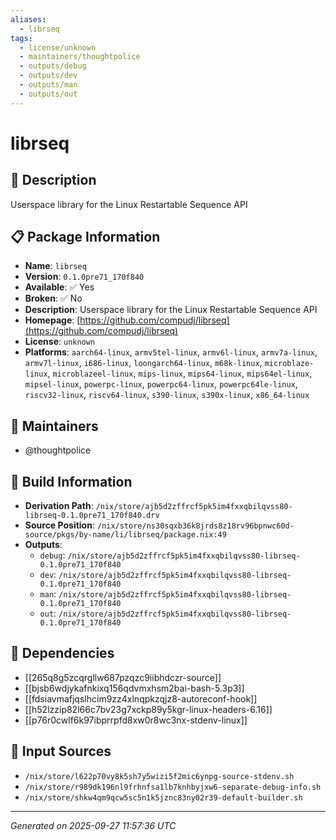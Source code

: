 ```yaml
---
aliases:
  - librseq
tags:
  - license/unknown
  - maintainers/thoughtpolice
  - outputs/debug
  - outputs/dev
  - outputs/man
  - outputs/out
---
```


# librseq

## 📝 Description

Userspace library for the Linux Restartable Sequence API

## 📋 Package Information

- **Name**: `librseq`
- **Version**: `0.1.0pre71_170f840`
- **Available**: ✅ Yes
- **Broken**: ✅ No
- **Description**: Userspace library for the Linux Restartable Sequence API
- **Homepage**: [https://github.com/compudj/librseq](https://github.com/compudj/librseq)
- **License**: `unknown`
- **Platforms**: `aarch64-linux`, `armv5tel-linux`, `armv6l-linux`, `armv7a-linux`, `armv7l-linux`, `i686-linux`, `loongarch64-linux`, `m68k-linux`, `microblaze-linux`, `microblazeel-linux`, `mips-linux`, `mips64-linux`, `mips64el-linux`, `mipsel-linux`, `powerpc-linux`, `powerpc64-linux`, `powerpc64le-linux`, `riscv32-linux`, `riscv64-linux`, `s390-linux`, `s390x-linux`, `x86_64-linux`
## 👥 Maintainers

- @thoughtpolice


## 🔧 Build Information

- **Derivation Path**: `/nix/store/ajb5d2zffrcf5pk5im4fxxqbilqvss80-librseq-0.1.0pre71_170f840.drv`
- **Source Position**: `/nix/store/ns30sqxb36k8jrds8z18rv96bpnwc60d-source/pkgs/by-name/li/librseq/package.nix:49`
- **Outputs**:
  - `debug`:  `/nix/store/ajb5d2zffrcf5pk5im4fxxqbilqvss80-librseq-0.1.0pre71_170f840`
  - `dev`:  `/nix/store/ajb5d2zffrcf5pk5im4fxxqbilqvss80-librseq-0.1.0pre71_170f840`
  - `man`:  `/nix/store/ajb5d2zffrcf5pk5im4fxxqbilqvss80-librseq-0.1.0pre71_170f840`
  - `out`:  `/nix/store/ajb5d2zffrcf5pk5im4fxxqbilqvss80-librseq-0.1.0pre71_170f840`

## 🔗 Dependencies

- [[265q8g5zcqrgllw687pzqzc9iibhdczr-source]]
- [[bjsb6wdjykafnkixq156qdvmxhsm2bai-bash-5.3p3]]
- [[fdsiavmafjqslhcim9zz4xlnqpkzqjz8-autoreconf-hook]]
- [[h52lzzip82l66c7bv23g7xckp89y5kgr-linux-headers-6.16]]
- [[p76r0cwlf6k97ibprrpfd8xw0r8wc3nx-stdenv-linux]]

## 📁 Input Sources

- `/nix/store/l622p70vy8k5sh7y5wizi5f2mic6ynpg-source-stdenv.sh`
- `/nix/store/r989dk196nl9frhnfsa1lb7knhbyjxw6-separate-debug-info.sh`
- `/nix/store/shkw4qm9qcw5sc5n1k5jznc83ny02r39-default-builder.sh`

---
*Generated on 2025-09-27 11:57:36 UTC*
